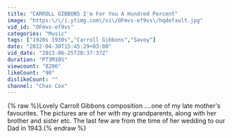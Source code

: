 ```yaml
---
title: "CARROLL GIBBONS I'm For You A Hundred Percent"
image: "https:\/\/i.ytimg.com\/vi\/OFmvs-ef9vs\/hqdefault.jpg"
vid_id: "OFmvs-ef9vs"
categories: "Music"
tags: ["1920s 1930s","Carroll Gibbons","Savoy"]
date: "2022-04-30T15:45:29+03:00"
vid_date: "2013-06-25T20:37:37Z"
duration: "PT3M10S"
viewcount: "8206"
likeCount: "90"
dislikeCount: ""
channel: "Chas Cox"
---
```

{% raw %}Lovely Carroll Gibbons composition ....one of my late mother's favourites.  The pictures are of her with my grandparents, along with her brother and sister etc.  The last few are from the time of her wedding to our Dad in 1943.{% endraw %}
